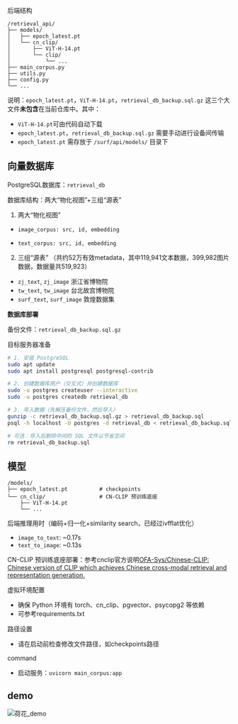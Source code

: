 后端结构
```
/retrieval_api/
├── models/                   
│   ├── epoch_latest.pt       
│   └── cn_clip/              
│       ├── ViT-H-14.pt       
│       └── clip/             
│           └── ...
├── main_corpus.py
├── utils.py
├── config.py
└── ...
```
说明：`epoch_latest.pt`，`ViT-H-14.pt`，`retrieval_db_backup.sql.gz` 这三个大文件**未包含**在当前仓库中。其中：
- `ViT-H-14.pt`可由代码自动下载
- `epoch_latest.pt`，`retrieval_db_backup.sql.gz` 需要手动进行设备间传输
- `epoch_latest.pt` 需存放于 `/surf/api/models/` 目录下

## 向量数据库

PostgreSQL数据库：`retrieval_db`

数据库结构：两大“物化视图”+三组“源表”

1. 两大“物化视图”

- `image_corpus: src, id, embedding`

- `text_corpus: src, id, embedding`

2. 三组“源表” （共约52万有效metadata，其中119,941文本数据，399,982图片数据，数据量共519,923）

- `zj_text`, `zj_image` 浙江省博物院
- `tw_text`, `tw_image` 台北故宫博物院
- `surf_text`, `surf_image` 敦煌数据集

**数据库部署**

备份文件：`retrieval_db_backup.sql.gz`

目标服务器准备

```bash  
# 1. 安装 PostgreSQL  
sudo apt update  
sudo apt install postgresql postgresql-contrib  

# 2. 创建数据库用户（交互式）并创建数据库  
sudo -u postgres createuser --interactive  
sudo -u postgres createdb retrieval_db  

# 3. 导入数据（先解压备份文件，然后导入）  
gunzip -c retrieval_db_backup.sql.gz > retrieval_db_backup.sql  
psql -h localhost -U postgres -d retrieval_db < retrieval_db_backup.sql  

# 可选：导入后删除中间的 SQL 文件以节省空间  
rm retrieval_db_backup.sql
```

## 模型

```
/models/
├── epoch_latest.pt          # checkpoints
└── cn_clip/                 # CN-CLIP 预训练底座
    ├── ViT-H-14.pt
    └── ...
```

后端推理用时（编码+归一化+similarity search，已经过ivfflat优化）
- `image_to_text`: ~0.17s
- `text_to_image`: ~0.13s

CN-CLIP 预训练底座部署：参考cnclip官方说明[OFA-Sys/Chinese-CLIP: Chinese version of CLIP which achieves Chinese cross-modal retrieval and representation generation.](https://github.com/OFA-Sys/Chinese-CLIP)

虚拟环境配置
- 确保 Python 环境有 torch、cn_clip、pgvector、psycopg2 等依赖
- 可参考requirements.txt

路径设置
- 请在启动前检查修改文件路径，如checkpoints路径

command
- 启动服务：`uvicorn main_corpus:app`

## demo

![荷花_demo](https://github.com/user-attachments/assets/544575c1-1455-4099-ae85-a359798f2418)
